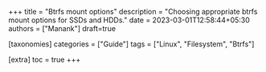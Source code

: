 +++
title = "Btrfs mount options"
description = "Choosing appropriate btrfs mount options for SSDs and HDDs."
date = 2023-03-01T12:58:44+05:30
authors = ["Manank"]
draft=true

[taxonomies]
categories = ["Guide"]
tags = ["Linux", "Filesystem", "Btrfs"]

[extra]
toc = true
+++


<!-- more -->
